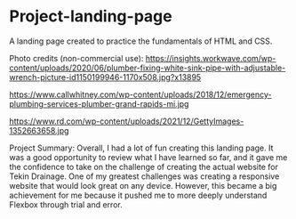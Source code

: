 # Project-landing-page
A landing page created to practice the fundamentals of HTML and CSS.

Photo credits (non-commercial use):
https://insights.workwave.com/wp-content/uploads/2020/06/plumber-fixing-white-sink-pipe-with-adjustable-wrench-picture-id1150199946-1170x508.jpg?x13895

https://www.callwhitney.com/wp-content/uploads/2018/12/emergency-plumbing-services-plumber-grand-rapids-mi.jpg

https://www.rd.com/wp-content/uploads/2021/12/GettyImages-1352663658.jpg

Project Summary: Overall, I had a lot of fun creating this landing page. It was a good opportunity to review what I have learned so far, and it gave me the confidence to take on the challenge of creating the actual website for Tekin Drainage. One of my greatest challenges was creating a responsive website that would look great on any device. However, this became a big achievement for me because it pushed me to more deeply understand Flexbox through trial and error.